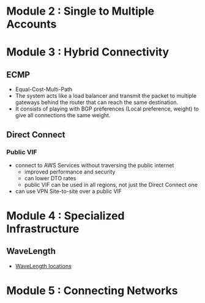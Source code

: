 # Module 2 : Single to Multiple Accounts


# Module 3 : Hybrid Connectivity

## ECMP

* Equal-Cost-Multi-Path
* The system acts like a load balancer and transmit the packet to multiple gateways behind the router that can reach the same destination.
* It consists of playing with BGP preferences (Local preference, weight) to give all connections the same weight.

## Direct Connect

### Public VIF

* connect to AWS Services without traversing the public internet
  * improved performance and security
  * can lower DTO rates
  * public VIF can be used in all regions, not just the Direct Connect one
* can use VPN Site-to-site over a public VIF

# Module 4 : Specialized Infrastructure


## WaveLength

* [WaveLength locations](https://aws.amazon.com/wavelength/locations/)

# Module 5 : Connecting Networks
